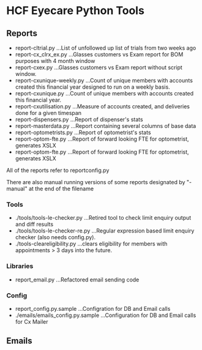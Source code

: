 # HCF Eyecare Python Tools

## Reports
* report-cltrial.py
...List of unfollowed up list of trials from two weeks ago
* report-cx_clrx_ex.py
...Glasses customers vs Exam report for BOM purposes with 4 month window
* report-cxex.py
...Glasses customers vs Exam report without script window.
* report-cxunique-weekly.py
...Count of unique members with accounts created this financial year designed to run on a weekly basis.
* report-cxunique.py
...Count of unique members with accounts created this financial year.
* report-cxutilisation.py
...Measure of accounts created, and deliveries done for a given timespan
* report-dispensers.py
...Report of dispenser's stats
* report-masterdata.py
...Report containing several columns of base data
* report-optometrists.py
...Report of optometrist's stats
* report-optom-fte.py
...Report of forward looking FTE for optometrist, generates XSLX
* report-optom-fte.py
...Report of forward looking FTE for optometrist, generates XSLX

All of the reports refer to reportconfig.py

There are also manual running versions of some reports designated by "-manual" at the end of the filename

### Tools
* ./tools/tools-le-checker.py
...Retired tool to check limit enquiry output and diff results
* ./tools/tools-le-checker-re.py
...Regular expression based limit enquiry checker (also needs config.py).
* ./tools-cleareligibility.py
...clears eligibility for members with appointments > 3 days into the future.

### Libraries
* report_email.py
...Refactored email sending code

### Config 
* report_config.py.sample 
...Configration for DB and Email calls
* ./emails/emails_config.py.sample
...Configuration for DB and Email calls for Cx Mailer

## Emails
